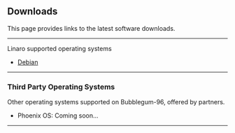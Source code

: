 ## Downloads

This page provides links to the latest software downloads.

***

Linaro supported operating systems

- [Debian](Debian.md)

***

### Third Party Operating Systems

Other operating systems supported on Bubblegum-96, offered by partners.

- Phoenix OS: Coming soon...

***
